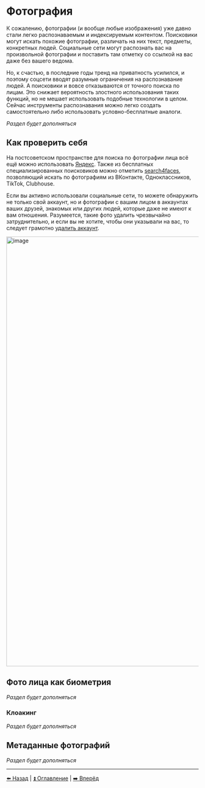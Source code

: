 # Фотография

К сожалению, фотографии (и вообще любые изображения) уже давно стали легко распознаваемым и индексируемым контентом.
Поисковики могут искать похожие фотографии, различать на них текст, предметы, конкретных людей. Социальные
сети могут распознать вас на произвольной фотографии и поставить там отметку со ссылкой на вас даже без вашего ведома.

Но, к счастью, в последние годы тренд на приватность усилился, и поэтому соцсети вводят разумные ограничения
на распознавание людей. А поисковики и вовсе отказываются от точного поиска по лицам. Это снижает вероятность
злостного использования таких функций, но не мешает использовать подобные технологии в целом.
Сейчас инструменты распознавания можно легко создать самостоятельно либо использовать условно-бесплатные аналоги.

*Раздел будет дополняться*

## Как проверить себя

На постсоветском пространстве для поиска по фотографии лица всё ещё можно использовать [Яндекс](https://images.yandex.ru/).
Также из бесплатных специализированных поисковиков можно отметить [search4faces](https://search4faces.com/), позволяющий
искать по фотографиям из ВКонтакте, Одноклассников, TikTok, Clubhouse.

Если вы активно использовали социальные сети, то можете обнаружить не только свой аккаунт, но и фотографии с вашим лицом
в аккаунтах ваших друзей, знакомых или других людей, которые даже не имеют к вам отношения. Разумеется, такие фото удалить
чрезвычайно затруднительно, и если вы не хотите, чтобы они указывали на вас, то следует грамотно [удалить аккаунт](./deleteme.md).

<img width="1123" alt="image" src="https://user-images.githubusercontent.com/31013580/193446993-ae071840-49f2-45f3-b517-6b1e2a97a510.png">

## Фото лица как биометрия

*Раздел будет дополняться*

### Клоакинг

*Раздел будет дополняться*

## Метаданные фотографий

*Раздел будет дополняться*


---

[⬅️ Назад](./password.md) | [⏫ Оглавление](../README.md) | [➡️ Вперёд](./breaches.md)
